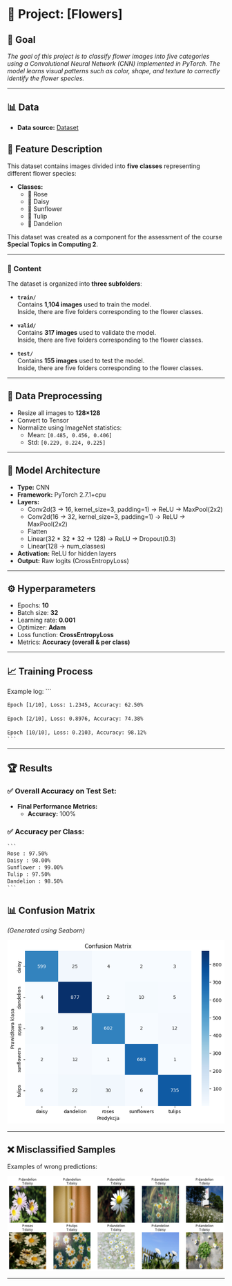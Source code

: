 # 📌 Project: [Flowers]

## 🎯 Goal
*The goal of this project is to classify flower images into five categories using a Convolutional Neural Network (CNN) implemented in PyTorch. The model learns visual patterns such as color, shape, and texture to correctly identify the flower species.*

---

## 📊 Data
- **Data source:** [Dataset](https://www.kaggle.com/datasets/valeriaribeiro/flowers-dataset)  

## 📄 Feature Description

This dataset contains images divided into **five classes** representing different flower species:

- **Classes:**
  - 🌹 Rose
  - 🌼 Daisy
  - 🌻 Sunflower
  - 🌷 Tulip
  - 🌾 Dandelion

This dataset was created as a component for the assessment of the course **Special Topics in Computing 2**.

---

### 📂 Content

The dataset is organized into **three subfolders**:

- **`train/`**  
  Contains **1,104 images** used to train the model.  
  Inside, there are five folders corresponding to the flower classes.

- **`valid/`**  
  Contains **317 images** used to validate the model.  
  Inside, there are five folders corresponding to the flower classes.

- **`test/`**  
  Contains **155 images** used to test the model.  
  Inside, there are five folders corresponding to the flower classes.

---

## 🔄 Data Preprocessing
- Resize all images to **128×128**
- Convert to Tensor
- Normalize using ImageNet statistics:
  - Mean: `[0.485, 0.456, 0.406]`
  - Std: `[0.229, 0.224, 0.225]`

---

## 🧠 Model Architecture
- **Type:** CNN
- **Framework:** PyTorch 2.7.1+cpu
- **Layers:**
  - Conv2d(3 → 16, kernel_size=3, padding=1) → ReLU → MaxPool(2x2)
  - Conv2d(16 → 32, kernel_size=3, padding=1) → ReLU → MaxPool(2x2)
  - Flatten
  - Linear(32 * 32 * 32 → 128) → ReLU → Dropout(0.3)
  - Linear(128 → num_classes)
- **Activation:** ReLU for hidden layers
- **Output:** Raw logits (CrossEntropyLoss)

---

## ⚙️ Hyperparameters
- Epochs: **10**
- Batch size: **32**
- Learning rate: **0.001**
- Optimizer: **Adam**
- Loss function: **CrossEntropyLoss**
- Metrics: **Accuracy (overall & per class)**

---

## 📈 Training Process
Example log:
    ```
    
    Epoch [1/10], Loss: 1.2345, Accuracy: 62.50%
    
    Epoch [2/10], Loss: 0.8976, Accuracy: 74.38%
    
    Epoch [10/10], Loss: 0.2103, Accuracy: 98.12%
    ```
---

## 🏆 Results
### ✅ Overall Accuracy on Test Set:
- **Final Performance Metrics:**
    - **Accuracy:** 100%

### ✅ Accuracy per Class:
    ```
    Rose : 97.50%
    Daisy : 98.00%
    Sunflower : 99.00%
    Tulip : 97.50%
    Dandelion : 98.50%
    ```


## 📊 Confusion Matrix
*(Generated using Seaborn)*

![Confusion Matrix](image.png)

---


## ❌ Misclassified Samples
Examples of wrong predictions:

![alt text](image-1.png)

---
